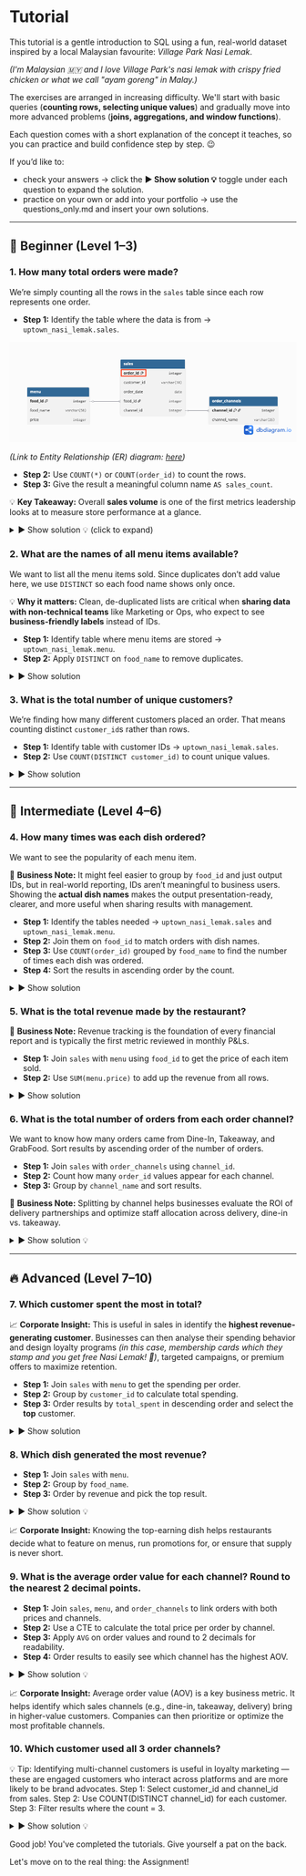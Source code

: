 # Tutorial 

This tutorial is a gentle introduction to SQL using a fun, real-world dataset inspired by a local Malaysian favourite: *Village Park Nasi Lemak*. 

*(I'm Malaysian 🇲🇾 and I love Village Park's nasi lemak with crispy fried chicken or what we call "ayam goreng" in Malay.)*

The exercises are arranged in increasing difficulty. We'll start with basic queries (**counting rows, selecting unique values**) and gradually move into more advanced problems (**joins, aggregations, and window functions**). 

Each question comes with a short explanation of the concept it teaches, so you can practice and build confidence step by step. 😉

If you’d like to:
- check your answers → click the **▶️ Show solution 💡** toggle under each question to expand the solution. 
- practice on your own or add into your portfolio → use the questions_only.md and insert your own solutions.

---

## 🌱 Beginner (Level 1–3)

### 1. How many total orders were made?

We’re simply counting all the rows in the `sales` table since each row represents one order. 

- **Step 1:** Identify the table where the data is from → `uptown_nasi_lemak.sales`. 
<p align="left">
  <img src="erd.png" alt="Uptown Nasi Lemak ERD" width="700"/>
</p>

*(Link to Entity Relationship (ER) diagram: [here](https://github.com/katiehuangx/Data-With-Katie/blob/main/uptown-nasi-lemak-sql-case-study/assets/erd.png))*

- **Step 2:** Use `COUNT(*)` or `COUNT(order_id)` to count the rows. 
- **Step 3:** Give the result a meaningful column name `AS sales_count`.

💡 **Key Takeaway:** Overall **sales volume** is one of the first metrics leadership looks at to measure store performance at a glance.

<details> 
<summary> ▶️ Show solution 💡 (click to expand) </summary>

```sql
SELECT COUNT(*) AS sales_count
FROM uptown_nasi_lemak.sales;
```

✅ Expected result: 36
</details>


### 2. What are the names of all menu items available?

We want to list all the menu items sold. Since duplicates don’t add value here, we use `DISTINCT` so each food name shows only once.  

💡 **Why it matters:** Clean, de-duplicated lists are critical when **sharing data with non-technical teams** like Marketing or Ops, who expect to see **business-friendly labels** instead of IDs.

- **Step 1:** Identify table where menu items are stored → `uptown_nasi_lemak.menu`.  
- **Step 2:** Apply `DISTINCT` on `food_name` to remove duplicates.

<details> 
<summary> ▶️ Show solution </summary>

```sql
SELECT DISTINCT food_name
FROM uptown_nasi_lemak.menu;
```

✅ Expected result: 
| food_name              |
| ---------------------- |
| Nasi Lemak Ayam Goreng |
| Nasi Lemak Sotong      |
| Nasi Lemak Telur Mata  |

</details>


### 3. What is the total number of unique customers?

We’re finding how many different customers placed an order. That means counting distinct `customer_id`s rather than rows.

- **Step 1:** Identify table with customer IDs → `uptown_nasi_lemak.sales`.
- **Step 2:** Use `COUNT(DISTINCT customer_id)` to count unique values.

<details> 
<summary> ▶️ Show solution </summary>

```sql
SELECT COUNT(DISTINCT customer_id) AS customer_count
FROM uptown_nasi_lemak.sales;
```

✅ Expected result: 10
</details>

---

## 🍜 Intermediate (Level 4–6)

### 4. How many times was each dish ordered?  
We want to see the popularity of each menu item. 

📌 **Business Note:** It might feel easier to group by `food_id` and just output IDs, but in real-world reporting, IDs aren’t meaningful to business users. Showing the **actual dish names** makes the output presentation-ready, clearer, and more useful when sharing results with management.

- **Step 1:** Identify the tables needed → `uptown_nasi_lemak.sales` and `uptown_nasi_lemak.menu`.  
- **Step 2:** Join them on `food_id` to match orders with dish names.  
- **Step 3:** Use `COUNT(order_id)` grouped by `food_name` to find the number of times each dish was ordered.  
- **Step 4:** Sort the results in ascending order by the count.  

<details> 
<summary> ▶️ Show solution </summary>

```sql
SELECT 
	menu.food_name,
  COUNT(sales.order_id) AS no_of_dish_ordered
FROM uptown_nasi_lemak.sales AS sales
INNER JOIN uptown_nasi_lemak.menu AS menu
	ON sales.food_id = menu.food_id
GROUP BY menu.food_name
ORDER BY no_of_dish_ordered ASC;
```

✅ Expected result:
| food_name | no_of_dish_ordered | 
| ---------------------- | --------------- | 
| Nasi Lemak Ayam Goreng | 11 | 
| Nasi Lemak Sotong | 12 | 
| Nasi Lemak Telur Mata | 13 |

</details>

### 5. What is the total revenue made by the restaurant?

📌 **Business Note:** Revenue tracking is the foundation of every financial report and is typically the first metric reviewed in monthly P&Ls.

- **Step 1:** Join `sales` with `menu` using `food_id` to get the price of each item sold.
- **Step 2:** Use `SUM(menu.price)` to add up the revenue from all rows.

<details> 
<summary> ▶️ Show solution</summary>

```sql
SELECT SUM(menu.price) AS revenue
FROM uptown_nasi_lemak.sales AS sales
INNER JOIN uptown_nasi_lemak.menu AS menu
	ON sales.food_id = menu.food_id;
```

✅ Expected result:
| revenue |
| ------- |
| 416     |
</details>

### 6. What is the total number of orders from each order channel? 

We want to know how many orders came from Dine-In, Takeaway, and GrabFood. Sort results by ascending order of the number of orders.

- **Step 1:** Join `sales` with `order_channels` using `channel_id`.
- **Step 2:** Count how many `order_id` values appear for each channel.
- **Step 3:** Group by `channel_name` and sort results.

📌 **Business Note:** Splitting by channel helps businesses evaluate the ROI of delivery partnerships and optimize staff allocation across delivery, dine-in vs. takeaway.

<details> 
<summary> ▶️ Show solution 💡</summary>

```sql
SELECT 
  channels.channel_name,
	COUNT(sales.order_id) AS no_of_orders
FROM uptown_nasi_lemak.sales AS sales
INNER JOIN uptown_nasi_lemak.order_channels AS channels
	ON sales.channel_id = channels.channel_id
GROUP BY channels.channel_name
ORDER BY no_of_orders ASC;
```

✅ Expected result:  
| channel_name | no_of_orders |
| ------------ | ------------ |
| GrabFood     | 10           |
| Takeaway     | 11           |
| Dine-In      | 15           |
</details>

---

## 🔥 Advanced (Level 7–10)

### 7. Which customer spent the most in total?

📈 **Corporate Insight:** This is useful in sales in identify the **highest revenue-generating customer**. Businesses can then analyse their spending behavior and design loyalty programs *(in this case, membership cards which they stamp and you get free Nasi Lemak! 🍚)*, targeted campaigns, or premium offers to maximize retention.

- **Step 1:** Join `sales` with `menu` to get the spending per order.
- **Step 2:** Group by `customer_id` to calculate total spending.
- **Step 3:** Order results by `total_spent` in descending order and select the **top** customer.

<details> 
<summary> ▶️ Show solution</summary>

```sql
SELECT 
	sales.customer_id,
  SUM(menu.price) AS total_spent
FROM uptown_nasi_lemak.sales AS sales
INNER JOIN uptown_nasi_lemak.menu AS menu
	ON sales.food_id = menu.food_id
GROUP BY sales.customer_id
ORDER BY total_spent DESC
LIMIT 1;
```

✅ Expected result: 
| customer_id | total_spent |
| ----------- | ----------- |
| A           | 77          |
</details>

### 8. Which dish generated the most revenue?

- **Step 1:** Join `sales` with `menu`.
- **Step 2:** Group by `food_name`.
- **Step 3:** Order by revenue and pick the top result.

<details> 
<summary> ▶️ Show solution 💡</summary>

```sql
SELECT 
	menu.food_name,
    SUM(menu.price) AS most_revenue_generated
FROM uptown_nasi_lemak.sales AS sales
INNER JOIN uptown_nasi_lemak.menu AS menu
	ON sales.food_id = menu.food_id
GROUP BY menu.food_name
ORDER BY most_revenue_generated DESC
LIMIT 1;
```

✅ Expected result: 
| food_name         | most_revenue_generated |
| ----------------- | ---------------------- |
| Nasi Lemak Sotong | 180                    |
</details>

📈 **Corporate Insight:** Knowing the top-earning dish helps restaurants decide what to feature on menus, run promotions for, or ensure that supply is never short.

### 9. What is the average order value for each channel? Round to the nearest 2 decimal points.

- **Step 1:** Join `sales`, `menu`, and `order_channels` to link orders with both prices and channels.
- **Step 2:** Use a CTE to calculate the total price per order by channel.
- **Step 3:** Apply `AVG` on order values and round to 2 decimals for readability.
- **Step 4:** Order results to easily see which channel has the highest AOV.

<details> 
<summary> ▶️ Show solution 💡</summary>

```sql
-- Use a CTE to calculate the total price per order by channel
WITH order_channel_prices AS (
SELECT 
	channels.channel_name,
    sales.order_id,
  	menu.price
FROM uptown_nasi_lemak.sales AS sales
INNER JOIN uptown_nasi_lemak.menu AS menu
	ON sales.food_id = menu.food_id
INNER JOIN uptown_nasi_lemak.order_channels AS channels
	ON sales.channel_id = channels.channel_id
)

SELECT
	channel_name,
  ROUND(AVG(price),2) AS avg_order_value
FROM order_channel_prices
GROUP BY channel_name
ORDER BY avg_order_value DESC;
```

✅ Expected result:
| channel_name | avg_order_value |
| ------------ | ---------------- |
| Dine-In      | 12.33            |
| Takeaway     | 11.73            |
| GrabFood     | 10.20            |
</details>

📈 **Corporate Insight:** Average order value (AOV) is a key business metric. It helps identify which sales channels (e.g., dine-in, takeaway, delivery) bring in higher-value customers. Companies can then prioritize or optimize the most profitable channels.

### 10. Which customer used all 3 order channels?

💡 Tip: Identifying multi-channel customers is useful in loyalty marketing — these are engaged customers who interact across platforms and are more likely to be brand advocates.
Step 1: Select customer_id and channel_id from sales.
Step 2: Use COUNT(DISTINCT channel_id) for each customer.
Step 3: Filter results where the count = 3.

<details> 
<summary> ▶️ Show solution 💡</summary>

```sql
SELECT 
	customer_id,
  COUNT(DISTINCT channel_id) AS unique_order_channels
FROM uptown_nasi_lemak.sales
GROUP BY customer_id
HAVING COUNT(DISTINCT channel_id) = 3;
```

✅ Expected result:
| customer_id | unique_order_channels |
| ----------- | --------------------- |
| A           | 3                     |
| B           | 3                     |
| C           | 3                     |
| F           | 3                     |
| H           | 3                     |
</details>

Good job! You've completed the tutorials. Give yourself a pat on the back.

Let's move on to the real thing: the Assignment!
